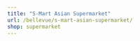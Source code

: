 ```yaml
---
title: "S-Mart Asian Supermarket"
url: /bellevue/s-mart-asian-supermarket/
shop: supermarket
---
```

